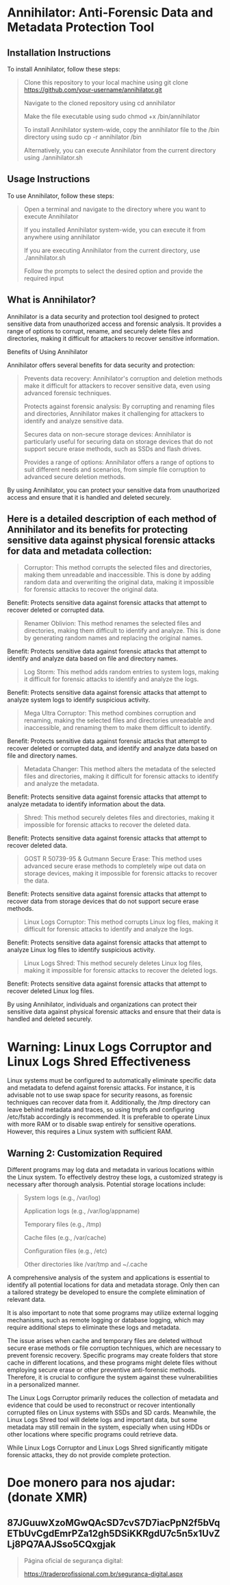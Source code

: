 
# Annihilator: Anti-Forensic Data and Metadata Protection Tool

## Installation Instructions

To install Annihilator, follow these steps:

  >Clone this repository to your local machine using git clone https://github.com/your-username/annihilator.git
  >
  >Navigate to the cloned repository using cd annihilator
  >
  >Make the file executable using sudo chmod +x /bin/annihilator
  > 
  >To install Annihilator system-wide, copy the annihilator file to the /bin directory using sudo cp -r annihilator /bin
  >
  >Alternatively, you can execute Annihilator from the current directory using ./annihilator.sh



## Usage Instructions


To use Annihilator, follow these steps:

  
  >Open a terminal and navigate to the directory where you want to execute Annihilator
  >
  >If you installed Annihilator system-wide, you can execute it from anywhere using annihilator
  >
  >If you are executing Annihilator from the current directory, use ./annihilator.sh
  >
  >Follow the prompts to select the desired option and provide the required input


## What is Annihilator?

Annihilator is a data security and protection tool designed to protect sensitive data from unauthorized access and forensic analysis. It provides a range of options to corrupt, rename, and securely delete files and directories, making it difficult for attackers to recover sensitive information.

Benefits of Using Annihilator

Annihilator offers several benefits for data security and protection:


  >Prevents data recovery: Annihilator's corruption and deletion methods make it difficult for attackers to recover sensitive data, even using advanced forensic techniques.
  >
  >Protects against forensic analysis: By corrupting and renaming files and directories, Annihilator makes it challenging for attackers to identify and analyze sensitive data.
  > 
  >Secures data on non-secure storage devices: Annihilator is particularly useful for securing data on storage devices that do not support secure erase methods, such as SSDs and flash drives.
  > 
  >Provides a range of options: Annihilator offers a range of options to suit different needs and scenarios, from simple file corruption to advanced secure deletion methods.

By using Annihilator, you can protect your sensitive data from unauthorized access and ensure that it is handled and deleted securely.



## Here is a detailed description of each method of Annihilator and its benefits for protecting sensitive data against physical forensic attacks for data and metadata collection:

  >Corruptor: This method corrupts the selected files and directories, making them unreadable and inaccessible. This is done by adding random data and overwriting the original data, making it impossible for forensic attacks to recover the original data.

Benefit: Protects sensitive data against forensic attacks that attempt to recover deleted or corrupted data.

  >Renamer Oblivion: This method renames the selected files and directories, making them difficult to identify and analyze. This is done by generating random names and replacing the original names.

Benefit: Protects sensitive data against forensic attacks that attempt to identify and analyze data based on file and directory names.

  >Log Storm: This method adds random entries to system logs, making it difficult for forensic attacks to identify and analyze the logs.

Benefit: Protects sensitive data against forensic attacks that attempt to analyze system logs to identify suspicious activity.

  >Mega Ultra Corruptor: This method combines corruption and renaming, making the selected files and directories unreadable and inaccessible, and renaming them to make them difficult to identify.

Benefit: Protects sensitive data against forensic attacks that attempt to recover deleted or corrupted data, and identify and analyze data based on file and directory names.

  >Metadata Changer: This method alters the metadata of the selected files and directories, making it difficult for forensic attacks to identify and analyze the metadata.

Benefit: Protects sensitive data against forensic attacks that attempt to analyze metadata to identify information about the data.

  >Shred: This method securely deletes files and directories, making it impossible for forensic attacks to recover the deleted data.

Benefit: Protects sensitive data against forensic attacks that attempt to recover deleted data.

  >GOST R 50739-95 & Gutmann Secure Erase: This method uses advanced secure erase methods to completely wipe out data on storage devices, making it impossible for forensic attacks to recover the data.

Benefit: Protects sensitive data against forensic attacks that attempt to recover data from storage devices that do not support secure erase methods.

  >Linux Logs Corruptor: This method corrupts Linux log files, making it difficult for forensic attacks to identify and analyze the logs.

Benefit: Protects sensitive data against forensic attacks that attempt to analyze Linux log files to identify suspicious activity.

  >Linux Logs Shred: This method securely deletes Linux log files, making it impossible for forensic attacks to recover the deleted logs.

Benefit: Protects sensitive data against forensic attacks that attempt to recover deleted Linux log files.

By using Annihilator, individuals and organizations can protect their sensitive data against physical forensic attacks and ensure that their data is handled and deleted securely.


# Warning: Linux Logs Corruptor and Linux Logs Shred Effectiveness

Linux systems must be configured to automatically eliminate specific data and metadata to defend against forensic attacks. For instance, it is advisable not to use swap space for security reasons, as forensic techniques can recover data from it. Additionally, the /tmp directory can leave behind metadata and traces, so using tmpfs and configuring /etc/fstab accordingly is recommended. It is preferable to operate Linux with more RAM or to disable swap entirely for sensitive operations. However, this requires a Linux system with sufficient RAM.

## Warning 2: Customization Required

Different programs may log data and metadata in various locations within the Linux system. To effectively destroy these logs, a customized strategy is necessary after thorough analysis. Potential storage locations include:

  >System logs (e.g., /var/log)
  >
  >Application logs (e.g., /var/log/appname)
  >
  >Temporary files (e.g., /tmp)
  >
  >Cache files (e.g., /var/cache)
  >
  >Configuration files (e.g., /etc)
  >
  >Other directories like /var/tmp and ~/.cache

A comprehensive analysis of the system and applications is essential to identify all potential locations for data and metadata storage. Only then can a tailored strategy be developed to ensure the complete elimination of relevant data.

It is also important to note that some programs may utilize external logging mechanisms, such as remote logging or database logging, which may require additional steps to eliminate these logs and metadata.

The issue arises when cache and temporary files are deleted without secure erase methods or file corruption techniques, which are necessary to prevent forensic recovery. Specific programs may create folders that store cache in different locations, and these programs might delete files without employing secure erase or other preventive anti-forensic methods. Therefore, it is crucial to configure the system against these vulnerabilities in a personalized manner.

The Linux Logs Corruptor primarily reduces the collection of metadata and evidence that could be used to reconstruct or recover intentionally corrupted files on Linux systems with SSDs and SD cards. Meanwhile, the Linux Logs Shred tool will delete logs and important data, but some metadata may still remain in the system, especially when using HDDs or other locations where specific programs could retrieve data.

While Linux Logs Corruptor and Linux Logs Shred significantly mitigate forensic attacks, they do not provide complete protection.

# Doe monero para nos ajudar: (donate XMR)

## 87JGuuwXzoMGwQAcSD7cvS7D7iacPpN2f5bVqETbUvCgdEmrPZa12gh5DSiKKRgdU7c5n5x1UvZLj8PQ7AAJSso5CQxgjak

  >Página oficial de segurança digital:
  >
  >https://traderprofissional.com.br/seguranca-digital.aspx










